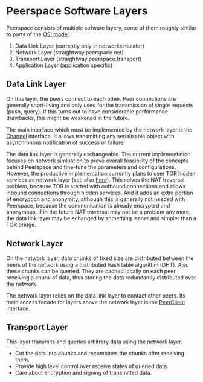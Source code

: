 # Peerspace Software Layers

Peerspace consists of multiple sofware layery, some of them roughly similar to parts of the
[OSI model](https://en.wikipedia.org/wiki/OSI_model):

1. Data Link Layer (currently only in networksimulator)
2. Network Layer (straightway.peerspace.net)
3. Transport Layer (straightway.peerspace.transport)
4. Application Layer (application specific)

## Data Link Layer

On this layer, the peers connect to each other. Peer connections are generally short-living
and only used for the transmission of single requests (push, query). If this turns out to
have considerable performance drawbacks, this might be weakened in the future.

The main interface which must be implemented by the network layer is the
[Channel](../network/src/main/kotlin/straightway/peerspace/net/Channel.kt) interface. It
allows transmitting any serializable object with asynchronous notification of
success or failure.

The data link layer is generally exchangeable. The current implementation focuses on
network simluation to prove overall feasibility of the concepts behind Peerspace and
fine-tune the parameters and configurations. However, the productive implementation
currently plans to user TOR hidden services as network layer (see also
[here](PeerspaceIdeas.md#Networking)). This solves the NAT traversal problem, because
TOR is started with outbound connections and allows inbound connections through hidden
services. And it adds an extra portion of encryption and anonymity, although this is
generally not needed with Peerspace, because the communication is already encrypted and
anonymous. If in the future NAT traversal may not be a problem any more, the data link layer
may be echanged by something leaner and simpler than a TOR bridge. 

## Network Layer

On the network layer, data chunks of fixed size are distributed between the peers of the
network using a distributed hash table algorithm (DHT). Also these chunks can be queried.
They are cached locally on each peer receiving a chunk of data, thus storing the data
redundantly distributed over the network.

The network layer relies on the data link layer to contact other peers. Its main access
facade for layers above the network layer is the
[PeerClient](../network/src/main/kotlin/straightway/peerspace/net/PeerClient.kt) interface.

## Transport Layer

This layer transmits and queries arbitrary data using the network layer.
* Cut the data into chunks and recombines the chunks after receiving them.
* Provide high level control over receive states of queried data.
* Care about encryption and signing of transmitted data.
